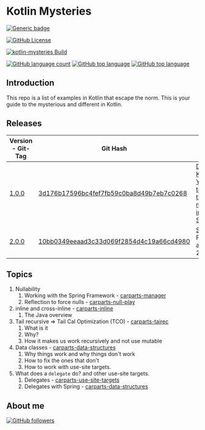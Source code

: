 # Kotlin Mysteries


[![Generic badge](https://img.shields.io/static/v1.svg?label=GitHub&message=kotlin-mysteries&color=informational)](https://github.com/jesperancinha/kotlin-mysteries)

[![GitHub License](https://img.shields.io/badge/license-Apache%20License%202.0-blue.svg?style=flat)](https://www.apache.org/licenses/LICENSE-2.0)

[![kotlin-mysteries Build](https://github.com/jesperancinha/kotlin-mysteries/actions/workflows/kotlin-mysteries.yml/badge.svg)](https://github.com/jesperancinha/kotlin-mysteries/actions/workflows/kotlin-mysteries.yml)

[![GitHub language count](https://img.shields.io/github/languages/count/jesperancinha/kotlin-mysteries.svg)](#)
[![GitHub top language](https://img.shields.io/github/languages/top/jesperancinha/kotlin-mysteries.svg)](#)
[![GitHub top language](https://img.shields.io/github/languages/code-size/jesperancinha/kotlin-mysteries.svg)](#)

## Introduction

This repo is a list of examples in Kotlin that escape the norm. This is your guide to the mysterious and different in
Kotlin.

## Releases

| Version  - Git-Tag                                                    | Git Hash                                                                                                                                    | Purpose                                                                                                                                                                                                                                                               |
|-----------------------------------------------------------------------|---------------------------------------------------------------------------------------------------------------------------------------------|-----------------------------------------------------------------------------------------------------------------------------------------------------------------------------------------------------------------------------------------------------------------------|
| [1.0.0](https://github.com/jesperancinha/kotlin-mysteries/tree/1.0.0) | [3d176b17596bc4fef7fb59c0ba8d49b7eb7c0268](https://github.com/jesperancinha/kotlin-mysteries/tree/3d176b17596bc4fef7fb59c0ba8d49b7eb7c0268) | [Decoding Kotlin - Your guide to solving the mysterious in Kotlin](https://joaofilipesabinoesperancinha.nl/blog/blog-24-mysteries-of-kotlin) - [Scribd](https://www.scribd.com/presentation/726367924/Decoding-Kotlin-Your-Guide-to-Solving-the-Mysterious-in-Kotlin) |
| [2.0.0](https://github.com/jesperancinha/kotlin-mysteries/tree/2.0.0) | [10bb0349eeaad3c33d069f2854d4c19a66cd4980](https://github.com/jesperancinha/kotlin-mysteries/tree/10bb0349eeaad3c33d069f2854d4c19a66cd4980) | [Scribd](https://www.scribd.com/presentation/868098212/Decoding-Kotlin-Your-Guide-to-Solving-the-Mysterious-in-Kotlin-JNation2025) - Presented at JNation 2025                                                                                                        |

## Topics

1.  Nullability
    1.  Working with the Spring Framework - [carparts-manager](carparts-manager)
    2.  Reflection to force nulls - [carparts-null-play](carparts-null-play)
2.  inline and cross-inline - [carparts-inline](carparts-inline)
    1.  The Java overview
3.  Tail recursive => Tail Cal Optimization (TCO) - [carparts-tairec](carparts-tairec)
    1.  What is it
    2.  Why?
    3.  How it makes us work recursively and not use mutable
4.  Data classes - [carparts-data-structures](carparts-data-structures)
    1.  Why things work and why things don't work
    2.  How to fix the ones that don't
    3.  How to work with use-site targets.
5.  What does a `delegate` do? and other use-site targets.
    1.  Delegates - [carparts-use-site-targets](carparts-use-site-targets)
    2.  Delegates with Spring - [carparts-data-structures](carparts-data-structures)

## About me

[![GitHub followers](https://img.shields.io/github/followers/jesperancinha.svg?label=Jesperancinha&style=for-the-badge&logo=github&color=grey "GitHub")](https://github.com/jesperancinha)
